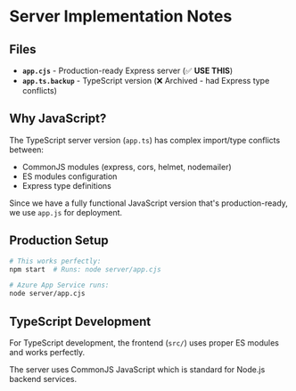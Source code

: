# Server Implementation Notes

## Files

- **`app.cjs`** - Production-ready Express server (✅ **USE THIS**)
- **`app.ts.backup`** - TypeScript version (❌ Archived - had Express type conflicts)

## Why JavaScript?

The TypeScript server version (`app.ts`) has complex import/type conflicts between:
- CommonJS modules (express, cors, helmet, nodemailer)
- ES modules configuration  
- Express type definitions

Since we have a fully functional JavaScript version that's production-ready, we use `app.js` for deployment.

## Production Setup

```bash
# This works perfectly:
npm start  # Runs: node server/app.cjs

# Azure App Service runs:
node server/app.cjs
```

## TypeScript Development

For TypeScript development, the frontend (`src/`) uses proper ES modules and works perfectly.

The server uses CommonJS JavaScript which is standard for Node.js backend services. 